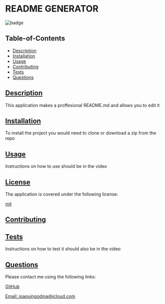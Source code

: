   # README GENERATOR
  
  
  ![badge](https://img.shields.io/badge/license-mit-blue)
    

  ## Table-of-Contents

  * [Description](#description)
  * [Installation](#installation)
  * [Usage](#usage)
  * [Contributing](#contributing)
  * [Tests](#tests)
  * [Questions](#questions)
  
  ## [Description](#table-of-contents)

  This application makes a proffesional README.md and allows you to edit it

  ## [Installation](#table-of-contents)

  To install the project you would need to clone or download a zip from the repo

  ## [Usage](#table-of-contents)

  Instructions on how to use should be in the video  
  
  ## [License](#table-of-contents)

  The application is covered under the following license:

  
  [mit](https://choosealicense.com/licenses/mit)
    
    

  ## [Contributing](#table-of-contents)
  
  ## [Tests](#table-of-contents)

  Instructions on how to test it should also be in the video

  ## [Questions](#table-of-contents)

  Please contact me using the following links:

  [GitHub](https://github.com/joaquingodina0)

  [Email: joaquingodina@icloud.com](mailto:joaquingodina@icloud.com)

